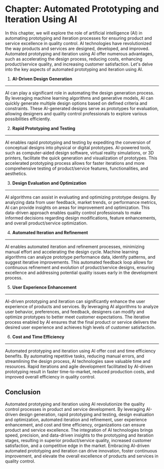 Chapter: Automated Prototyping and Iteration Using AI
=====================================================

In this chapter, we will explore the role of artificial intelligence (AI) in automating prototyping and iteration processes for ensuring product and service excellence in quality control. AI technologies have revolutionized the way products and services are designed, developed, and improved. Automated prototyping and iteration using AI offer numerous advantages, such as accelerating the design process, reducing costs, enhancing product/service quality, and increasing customer satisfaction. Let's delve into the key aspects of automated prototyping and iteration using AI.

1. **AI-Driven Design Generation**
----------------------------------

AI can play a significant role in automating the design generation process. By leveraging machine learning algorithms and generative models, AI can quickly generate multiple design options based on defined criteria and constraints. These AI-generated designs serve as prototypes for evaluation, allowing designers and quality control professionals to explore various possibilities efficiently.

2. **Rapid Prototyping and Testing**
------------------------------------

AI enables rapid prototyping and testing by expediting the conversion of conceptual designs into physical or digital prototypes. AI-powered tools, such as computer-aided design software, virtual reality simulations, or 3D printers, facilitate the quick generation and visualization of prototypes. This accelerated prototyping process allows for faster iterations and more comprehensive testing of product/service features, functionalities, and aesthetics.

3. **Design Evaluation and Optimization**
-----------------------------------------

AI algorithms can assist in evaluating and optimizing prototype designs. By analyzing data from user feedback, market trends, or performance metrics, AI can provide insights on areas for improvement and optimization. This data-driven approach enables quality control professionals to make informed decisions regarding design modifications, feature enhancements, and overall product/service optimization.

4. **Automated Iteration and Refinement**
-----------------------------------------

AI enables automated iteration and refinement processes, minimizing manual effort and accelerating the design cycle. Machine learning algorithms can analyze prototype performance data, identify patterns, and suggest iterative improvements. This automated feedback loop allows for continuous refinement and evolution of product/service designs, ensuring excellence and addressing potential quality issues early in the development process.

5. **User Experience Enhancement**
----------------------------------

AI-driven prototyping and iteration can significantly enhance the user experience of products and services. By leveraging AI algorithms to analyze user behavior, preferences, and feedback, designers can modify and optimize prototypes to better meet customer expectations. The iterative process enabled by AI ensures that the final product or service delivers the desired user experience and achieves high levels of customer satisfaction.

6. **Cost and Time Efficiency**
-------------------------------

Automated prototyping and iteration using AI offer cost and time efficiency benefits. By automating repetitive tasks, reducing manual errors, and streamlining the design process, AI technologies save valuable time and resources. Rapid iterations and agile development facilitated by AI-driven prototyping result in faster time-to-market, reduced production costs, and improved overall efficiency in quality control.

Conclusion
----------

Automated prototyping and iteration using AI revolutionize the quality control processes in product and service development. By leveraging AI-driven design generation, rapid prototyping and testing, design evaluation and optimization, automated iteration and refinement, user experience enhancement, and cost and time efficiency, organizations can ensure product and service excellence. The integration of AI technologies brings speed, precision, and data-driven insights to the prototyping and iteration stages, resulting in superior product/service quality, increased customer satisfaction, and a competitive edge in the market. Embracing AI-driven automated prototyping and iteration can drive innovation, foster continuous improvement, and elevate the overall excellence of products and services in quality control.
